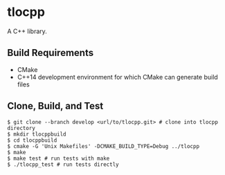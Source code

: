 # tlocpp

A C++ library.

## Build Requirements

* CMake
* C++14 development environment for which CMake can generate build files

## Clone, Build, and Test

```
$ git clone --branch develop <url/to/tlocpp.git> # clone into tlocpp directory
$ mkdir tlocppbuild
$ cd tlocppbuild
$ cmake -G 'Unix Makefiles' -DCMAKE_BUILD_TYPE=Debug ../tlocpp
$ make
$ make test # run tests with make
$ ./tlocpp_test # run tests directly
```
